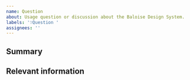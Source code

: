 ```yaml
---
name: Question
about: Usage question or discussion about the Baloise Design System.
labels: '❔Question '
assignees: ''
---
```


<!--

Thanks in advance for your feedback!

-->

## Summary

<!-- Please describe your request in one or two sentences. -->

## Relevant information

<!-- Provide as much useful information as you can -->
